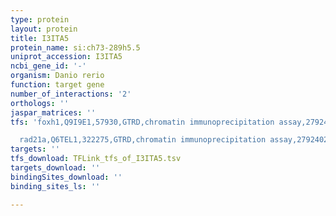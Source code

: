 ```yaml
---
type: protein
layout: protein
title: I3ITA5
protein_name: si:ch73-289h5.5
uniprot_accession: I3ITA5
ncbi_gene_id: '-'
organism: Danio rerio
function: target gene
number_of_interactions: '2'
orthologs: ''
jaspar_matrices: ''
tfs: 'foxh1,Q9I9E1,57930,GTRD,chromatin immunoprecipitation assay,27924024%5Buid%5D,No

  rad21a,Q6TEL1,322275,GTRD,chromatin immunoprecipitation assay,27924024%5Buid%5D,No'
targets: ''
tfs_download: TFLink_tfs_of_I3ITA5.tsv
targets_download: ''
bindingSites_download: ''
binding_sites_ls: ''

---
```

